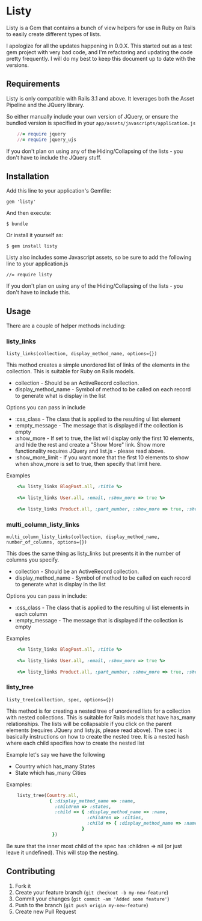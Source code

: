 # Listy

Listy is a Gem that contains a bunch of view helpers for use in Ruby on Rails to easily create different types of lists.

I apologize for all the updates happening in 0.0.X. This started out as a test gem project with very bad code, and I'm refactoring and updating the code pretty frequently.
I will do my best to keep this document up to date with the versions.

## Requirements

Listy is only compatible with Rails 3.1 and above.
It leverages both the Asset Pipeline and the JQuery library.

So either manually include your own version of JQuery, or ensure the bundled version is specified in your `app/assets/javascripts/application.js`

```ruby
	//= require jquery
	//= require jquery_ujs
```

If you don't plan on using any of the Hiding/Collapsing of the lists - you don't have to include the JQuery stuff.

## Installation

Add this line to your application's Gemfile:

    gem 'listy'

And then execute:

    $ bundle

Or install it yourself as:

    $ gem install listy

Listy also includes some Javascript assets, so be sure to add the following line to your application.js

	//= require listy

If you don't plan on using any of the Hiding/Collapsing of the lists - you don't have to include this.

## Usage

There are a couple of helper methods including:

### listy_links

	listy_links(collection, display_method_name, options={})

This method creates a simple unordered list of links of the elements in the collection. This is suitable for Ruby on Rails models.

* collection - Should be an ActiveRecord collection.
* display_method_name - Symbol of method to be called on each record to generate what is display in the list

Options you can pass in include

* :css_class - The class that is applied to the resulting ul list element
* :empty_message - The message that is displayed if the collection is empty
* :show_more - If set to true, the list will display only the first 10 elements, and hide the rest and create a "Show More" link. Show more functionality requires JQuery and list.js - please read above.
* :show_more_limit - If you want more that the first 10 elements to show when show_more is set to true, then specify that limit here.

Examples

```ruby
	<%= listy_links BlogPost.all, :title %>
	
	<%= listy_links User.all, :email, :show_more => true %>
	
	<%= listy_links Product.all, :part_number, :show_more => true, :show_more_limit => 100, :css_class => "products-list" %>
```
### multi_column_listy_links

	multi_column_listy_links(collection, display_method_name, number_of_columns, options={})

This does the same thing as listy_links but presents it in the number of columns you specify.

* collection - Should be an ActiveRecord collection.
* display_method_name - Symbol of method to be called on each record to generate what is display in the list

Options you can pass in include:

* :css_class - The class that is applied to the resulting ul list elements in each column
* :empty_message - The message that is displayed if the collection is empty

Examples

```ruby
	<%= listy_links BlogPost.all, :title %>
	
	<%= listy_links User.all, :email, :show_more => true %>
	
	<%= listy_links Product.all, :part_number, :show_more => true, :show_more_limit => 100, :css_class => "products-list" %>
```

### listy_tree

	listy_tree(collection, spec, options={})

This method is for creating a nested tree of unordered lists for a collection with nested collections. 
This is suitable for Rails models that have has_many relationships. The lists will be collapsable if you click on the parent elements (requires JQuery and listy.js, please read above).
The spec is basically instructions on how to create the nested tree. It is a nested hash where each child specifies how to create the nested list

Example let's say we have the following

* Country which has_many States
* State which has_many Cities

Examples:

```ruby
	listy_tree(Country.all, 
				{ :display_method_name => :name, 
				  :children => :states, 
				  :child => { :display_method_name => :name, 
							  :children => :cities, 
							  :child => { :display_method_name => :name }
							}
				 })
```

Be sure that the inner most child of the spec has :children => nil (or just leave it undefined). This will stop the nesting.


## Contributing

1. Fork it
2. Create your feature branch (`git checkout -b my-new-feature`)
3. Commit your changes (`git commit -am 'Added some feature'`)
4. Push to the branch (`git push origin my-new-feature`)
5. Create new Pull Request
